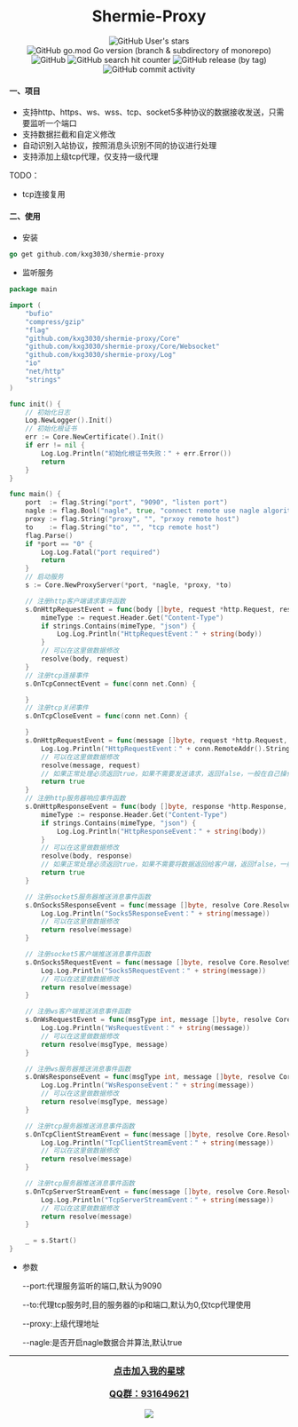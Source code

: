 <div align="center">

# Shermie-Proxy

</div>

<div align="center">

![GitHub User's stars](https://img.shields.io/github/stars/kxg3030?style=social)
![GitHub go.mod Go version (branch & subdirectory of monorepo)](https://img.shields.io/github/go-mod/go-version/kxg3030/shermie-proxy/master)
![GitHub](https://img.shields.io/github/license/kxg3030/shermie-proxy)
![GitHub search hit counter](https://img.shields.io/github/search/kxg3030/shermie-proxy/start)
![GitHub release (by tag)](https://img.shields.io/github/downloads/kxg3030/shermie-proxy/v1.1/total)
![GitHub commit activity](https://img.shields.io/github/commit-activity/w/kxg3030/shermie-proxy)
</div>



#### 一、项目
- 支持http、https、ws、wss、tcp、socket5多种协议的数据接收发送，只需要监听一个端口
- 支持数据拦截和自定义修改
- 自动识别入站协议，按照消息头识别不同的协议进行处理
- 支持添加上级tcp代理，仅支持一级代理

TODO：

- tcp连接复用

#### 二、使用

- 安装
```go
go get github.com/kxg3030/shermie-proxy
```

- 监听服务
```go
package main

import (
	"bufio"
	"compress/gzip"
	"flag"
	"github.com/kxg3030/shermie-proxy/Core"
	"github.com/kxg3030/shermie-proxy/Core/Websocket"
	"github.com/kxg3030/shermie-proxy/Log"
	"io"
	"net/http"
	"strings"
)

func init() {
	// 初始化日志
	Log.NewLogger().Init()
	// 初始化根证书
	err := Core.NewCertificate().Init()
	if err != nil {
		Log.Log.Println("初始化根证书失败：" + err.Error())
		return
	}
}

func main() {
	port  := flag.String("port", "9090", "listen port")
	nagle := flag.Bool("nagle", true, "connect remote use nagle algorithm")
	proxy := flag.String("proxy", "", "prxoy remote host")
	to    := flag.String("to", "", "tcp remote host")
	flag.Parse()
	if *port == "0" {
		Log.Log.Fatal("port required")
		return
	}
	// 启动服务
	s := Core.NewProxyServer(*port, *nagle, *proxy, *to)

	// 注册http客户端请求事件函数
	s.OnHttpRequestEvent = func(body []byte, request *http.Request, resolve Core.ResolveHttpRequest, conn net.Conn) {
		mimeType := request.Header.Get("Content-Type")
		if strings.Contains(mimeType, "json") {
			Log.Log.Println("HttpRequestEvent：" + string(body))
		}
		// 可以在这里做数据修改
		resolve(body, request)
	}
	// 注册tcp连接事件
	s.OnTcpConnectEvent = func(conn net.Conn) {

	}
	// 注册tcp关闭事件
	s.OnTcpCloseEvent = func(conn net.Conn) {

	}
	s.OnHttpRequestEvent = func(message []byte, request *http.Request, resolve Core.ResolveHttpRequest, conn net.Conn) bool {
		Log.Log.Println("HttpRequestEvent：" + conn.RemoteAddr().String())
		// 可以在这里做数据修改
		resolve(message, request)
		// 如果正常处理必须返回true，如果不需要发送请求，返回false，一般在自己操作conn的时候才会用到
		return true
	}
	// 注册http服务器响应事件函数
	s.OnHttpResponseEvent = func(body []byte, response *http.Response, resolve Core.ResolveHttpResponse, conn net.Conn) bool {
		mimeType := response.Header.Get("Content-Type")
		if strings.Contains(mimeType, "json") {
			Log.Log.Println("HttpResponseEvent：" + string(body))
		}
		// 可以在这里做数据修改
		resolve(body, response)
		// 如果正常处理必须返回true，如果不需要将数据返回给客户端，返回false，一般在自己操作conn的时候才会用到
		return true
	}

	// 注册socket5服务器推送消息事件函数
	s.OnSocks5ResponseEvent = func(message []byte, resolve Core.ResolveSocks5, conn net.Conn) (int, error) {
		Log.Log.Println("Socks5ResponseEvent：" + string(message))
		// 可以在这里做数据修改
		return resolve(message)
	}

	// 注册socket5客户端推送消息事件函数
	s.OnSocks5RequestEvent = func(message []byte, resolve Core.ResolveSocks5, conn net.Conn) (int, error) {
		Log.Log.Println("Socks5RequestEvent：" + string(message))
		// 可以在这里做数据修改
		return resolve(message)
	}

	// 注册ws客户端推送消息事件函数
	s.OnWsRequestEvent = func(msgType int, message []byte, resolve Core.ResolveWs, conn net.Conn) error {
		Log.Log.Println("WsRequestEvent：" + string(message))
		// 可以在这里做数据修改
		return resolve(msgType, message)
	}

	// 注册ws服务器推送消息事件函数
	s.OnWsResponseEvent = func(msgType int, message []byte, resolve Core.ResolveWs, conn net.Conn) error {
		Log.Log.Println("WsResponseEvent：" + string(message))
		// 可以在这里做数据修改
		return resolve(msgType, message)
	}

	// 注册tcp服务器推送消息事件函数
	s.OnTcpClientStreamEvent = func(message []byte, resolve Core.ResolveTcp, conn net.Conn) (int, error) {
		Log.Log.Println("TcpClientStreamEvent：" + string(message))
		// 可以在这里做数据修改
		return resolve(message)
	}

	// 注册tcp服务器推送消息事件函数
	s.OnTcpServerStreamEvent = func(message []byte, resolve Core.ResolveTcp, conn net.Conn) (int, error) {
		Log.Log.Println("TcpServerStreamEvent：" + string(message))
		// 可以在这里做数据修改
		return resolve(message)
	}

	_ = s.Start()
}
```
- 参数


    --port:代理服务监听的端口,默认为9090


    --to:代理tcp服务时,目的服务器的ip和端口,默认为0,仅tcp代理使用


    --proxy:上级代理地址


    --nagle:是否开启nagle数据合并算法,默认true
    

<hr>

<div align="center">
	<a href="https://t.zsxq.com/0allV9fqi" style="font-size:16px;font-weight:bold">点击加入我的星球</a>
</div>
<br/>
<div align="center">
	<a href="https://t.zsxq.com/0allV9fqi" style="font-size:16px;font-weight:bold">QQ群：931649621</a>
</div>
<br/>
<div align='center'>
	<img src="https://user-images.githubusercontent.com/48542529/215652925-656fa354-55bf-44d0-ad92-a49990d4ee6f.png">		
</div>
